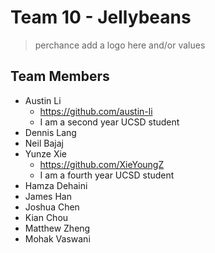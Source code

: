 # Team 10 - Jellybeans

> perchance add a logo here and/or values

## Team Members

- Austin Li
  - <https://github.com/austin-li>
  - I am a second year UCSD student
- Dennis Lang
- Neil Bajaj
- Yunze Xie
  - <https://github.com/XieYoungZ>
  - I am a fourth year UCSD student 
- Hamza Dehaini
- James Han
- Joshua Chen
- Kian Chou
- Matthew Zheng
- Mohak Vaswani
